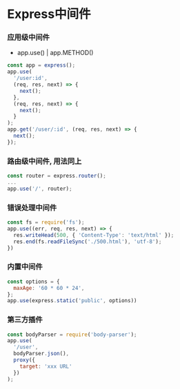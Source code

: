 # Express中间件

### 应用级中间件
- app.use() | app.METHOD()
```javascript
const app = express();
app.use(
  '/user:id', 
  (req, res, next) => {
    next();
  }, 
  (req, res, next) => {
    next();
  }
);
app.get('/user/:id', (req, res, next) => {
  next();
});
```
### 路由级中间件, 用法同上
```javascript
const router = express.router();
...
app.use('/', router);
```

### 错误处理中间件
```javascript
const fs = require('fs');
app.use((err, req, res, next) => {
  res.writeHead(500, { 'Content-Type': 'text/html' });
  res.end(fs.readFileSync('./500.html'), 'utf-8');
})
```

### 内置中间件
```javascript
const options = {
  maxAge: '60 * 60 * 24',
};
app.use(express.static('public', options))
```

### 第三方插件
```javascript
const bodyParser = require('body-parser');
app.use(
  '/user', 
  bodyParser.json(), 
  proxy({
    target: 'xxx URL'
  })
);
```
